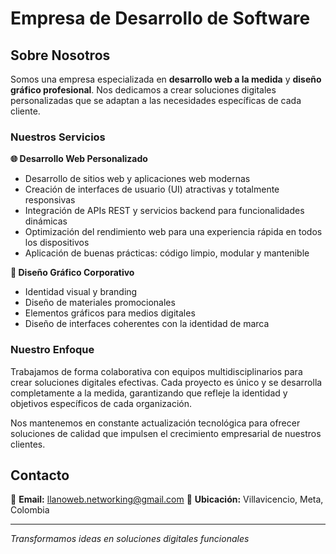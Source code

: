 # Empresa de Desarrollo de Software

## Sobre Nosotros

Somos una empresa especializada en **desarrollo web a la medida** y **diseño gráfico profesional**. Nos dedicamos a crear soluciones digitales personalizadas que se adaptan a las necesidades específicas de cada cliente.

### Nuestros Servicios

**🌐 Desarrollo Web Personalizado**
- Desarrollo de sitios web y aplicaciones web modernas
- Creación de interfaces de usuario (UI) atractivas y totalmente responsivas
- Integración de APIs REST y servicios backend para funcionalidades dinámicas
- Optimización del rendimiento web para una experiencia rápida en todos los dispositivos
- Aplicación de buenas prácticas: código limpio, modular y mantenible

**🎨 Diseño Gráfico Corporativo**
- Identidad visual y branding
- Diseño de materiales promocionales
- Elementos gráficos para medios digitales
- Diseño de interfaces coherentes con la identidad de marca

### Nuestro Enfoque

Trabajamos de forma colaborativa con equipos multidisciplinarios para crear soluciones digitales efectivas. Cada proyecto es único y se desarrolla completamente a la medida, garantizando que refleje la identidad y objetivos específicos de cada organización.

Nos mantenemos en constante actualización tecnológica para ofrecer soluciones de calidad que impulsen el crecimiento empresarial de nuestros clientes.

## Contacto

📧 **Email:** llanoweb.networking@gmail.com
📍 **Ubicación:** Villavicencio, Meta, Colombia

---

*Transformamos ideas en soluciones digitales funcionales*

